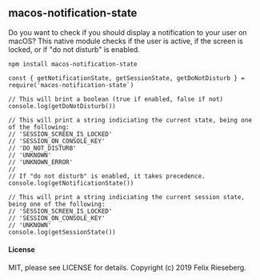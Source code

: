 ## macos-notification-state
Do you want to check if you should display a notification to your user on macOS? This native module checks if the user is active, if the screen is locked, or if "do not disturb" is enabled.

```
npm install macos-notification-state
```

```
const { getNotificationState, getSessionState, getDoNotDisturb } = require('macos-notification-state`)

// This will brint a boolean (true if enabled, false if not)
console.log(getDoNotDisturb())

// This will print a string indiciating the current state, being one of the following:
// 'SESSION_SCREEN_IS_LOCKED'
// 'SESSION_ON_CONSOLE_KEY'
// 'DO_NOT_DISTURB'
// 'UNKNOWN'
// 'UNKNOWN_ERROR'
//
// If "do not disturb" is enabled, it takes precedence.
console.log(getNotificationState())

// This will print a string indiciating the current session state, being one of the following:
// 'SESSION_SCREEN_IS_LOCKED'
// 'SESSION_ON_CONSOLE_KEY'
// 'UNKNOWN'
console.log(getSessionState())
```

#### License
MIT, please see LICENSE for details. Copyright (c) 2019 Felix Rieseberg.
